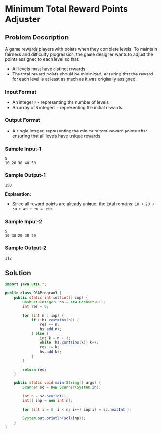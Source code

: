 # Minimum Total Reward Points Adjuster

## Problem Description

A game rewards players with points when they complete levels. To maintain fairness and difficulty progression, the game designer wants to adjust the points assigned to each level so that:
- All levels must have distinct rewards.
- The total reward points should be minimized, ensuring that the reward for each level is at least as much as it was originally assigned.

### Input Format
- An integer `N` - representing the number of levels.
- An array of `N` integers - representing the initial rewards.

### Output Format
- A single integer, representing the minimum total reward points after ensuring that all levels have unique rewards.

### Sample Input-1
```
5
10 20 30 40 50
```

### Sample Output-1
```
150
```

**Explanation:**
- Since all reward points are already unique, the total remains: `10 + 20 + 30 + 40 + 50 = 150`.

### Sample Input-2
```
5
10 30 20 30 20
```

### Sample Output-2
```
112
```

## Solution

```java
import java.util.*;

public class DSAProgram3 {
    public static int sol(int[] inp) {
        HashSet<Integer> hs = new HashSet<>();
        int res = 0;

        for (int n : inp) {
            if (!hs.contains(n)) {
                res += n;
                hs.add(n);
            } else {
                int k = n + 1;
                while (hs.contains(k)) k++;
                res += k;
                hs.add(k);
            }
        }

        return res;
    }

    public static void main(String[] args) {
        Scanner sc = new Scanner(System.in);

        int n = sc.nextInt();
        int[] inp = new int[n];

        for (int i = 0; i < n; i++) inp[i] = sc.nextInt();

        System.out.println(sol(inp));
    }
}
```